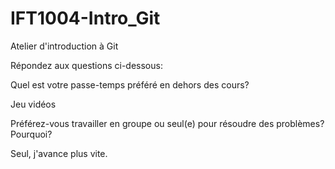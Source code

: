 # IFT1004-Intro_Git
Atelier d'introduction à Git

Répondez aux questions ci-dessous:

Quel est votre passe-temps préféré en dehors des cours?

Jeu vidéos

Préférez-vous travailler en groupe ou seul(e) pour résoudre des problèmes? Pourquoi?

Seul, j'avance plus vite.